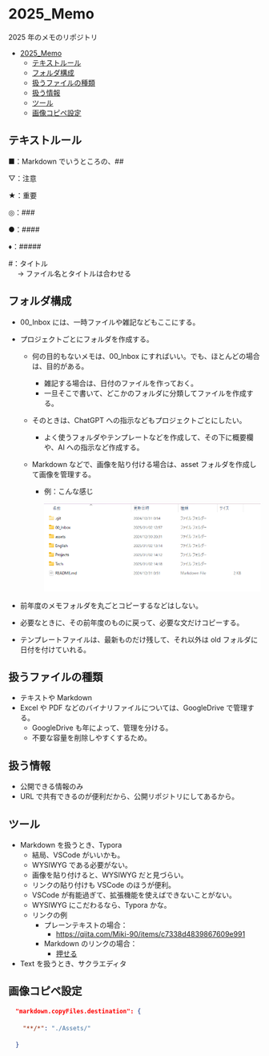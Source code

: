 # 2025_Memo

2025 年のメモのリポジトリ

- [2025_Memo](#2025_memo)
  - [テキストルール](#テキストルール)
  - [フォルダ構成](#フォルダ構成)
  - [扱うファイルの種類](#扱うファイルの種類)
  - [扱う情報](#扱う情報)
  - [ツール](#ツール)
  - [画像コピペ設定](#画像コピペ設定)

## テキストルール

■：Markdown でいうところの、##

▽：注意

★：重要

◎：###

●：####

♦：#####

#：タイトル  
　 → ファイル名とタイトルは合わせる

## フォルダ構成

- 00_Inbox には、一時ファイルや雑記などもここにする。

- プロジェクトごとにフォルダを作成する。

  - 何の目的もないメモは、00_Inbox にすればいい。でも、ほとんどの場合は、目的がある。

    - 雑記する場合は、日付のファイルを作っておく。
    - 一旦そこで書いて、どこかのフォルダに分類してファイルを作成する。

  - そのときは、ChatGPT への指示などもプロジェクトごとにしたい。

    - よく使うフォルダやテンプレートなどを作成して、その下に概要欄や、AI への指示など作成する。

  - Markdown などで、画像を貼り付ける場合は、asset フォルダを作成して画像を管理する。

    - 例：こんな感じ

      ![assetsフォルダを作成する。](./assets/image-20250102181311401.png)

- 前年度のメモフォルダを丸ごとコピーするなどはしない。

- 必要なときに、その前年度のものに戻って、必要な文だけコピーする。

- テンプレートファイルは、最新ものだけ残して、それ以外は old フォルダに日付を付けていれる。

## 扱うファイルの種類

- テキストや Markdown
- Excel や PDF などのバイナリファイルについては、GoogleDrive で管理する。
  - GoogleDrive も年によって、管理を分ける。
  - 不要な容量を削除しやすくするため。

## 扱う情報

- 公開できる情報のみ
- URL で共有できるのが便利だから、公開リポジトリにしてあるから。

## ツール

- Markdown を扱うとき、Typora
  - 結局、VSCode がいいかも。
  - WYSIWYG である必要がない。
  - 画像を貼り付けると、WYSIWYG だと見づらい。
  - リンクの貼り付けも VSCode のほうが便利。
  - VSCode が有能過ぎて、拡張機能を使えばできないことがない。
  - WYSIWYG にこだわるなら、Typora かな。
  - リンクの例
    - プレーンテキストの場合：
      - https://qiita.com/Miki-90/items/c7338d4839867609e991
    - Markdown のリンクの場合：
      - [押せる](https://qiita.com/Miki-90/items/c7338d4839867609e991)
- Text を扱うとき、サクラエディタ

## 画像コピペ設定

```json
  "markdown.copyFiles.destination": {

    "**/*": "./Assets/"

  }
```
